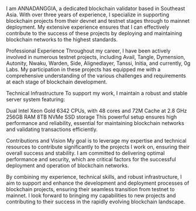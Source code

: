 I am ANNADANGGIA, a dedicated blockchain validator based in Southeast Asia. With over three years of experience, I specialize in supporting blockchain projects from their devnet and testnet stages through to mainnet deployment. My extensive experience ensures that I can effectively contribute to the success of these projects by deploying and maintaining blockchain networks to the highest standards.

Professional Experience
Throughout my career, I have been actively involved in numerous testnet projects, including Avail, Tangle, Dymension, Autonity, Nwaku, Warden, Side, Alignedlayer, Tanssi, Initia, and currently, 0g Labs. My participation in these projects has equipped me with a comprehensive understanding of the various challenges and requirements at each stage of blockchain development.

Technical Infrastructure
To support my work, I maintain a robust and stable server system featuring:

Dual Intel Xeon Gold 6342 CPUs, with 48 cores and 72M Cache at 2.8 GHz
256GB RAM
8TB NVMe SSD storage
This powerful setup ensures high performance and reliability, essential for maintaining blockchain networks and validating transactions efficiently.

Contributions and Vision
My goal is to leverage my expertise and technical resources to contribute significantly to the projects I work on, ensuring their overall success and stability. I am committed to delivering optimal performance and security, which are critical factors for the successful deployment and operation of blockchain networks.

By combining my experience, technical skills, and robust infrastructure, I aim to support and enhance the development and deployment processes of blockchain projects, ensuring their seamless transition from testnet to mainnet. I look forward to bringing my capabilities to new projects and contributing to their success in the rapidly evolving blockchain landscape.

<!---
annadanggia/annadanggia is a ✨ special ✨ repository because its `README.md` (this file) appears on your GitHub profile.
You can click the Preview link to take a look at your changes.
--->
